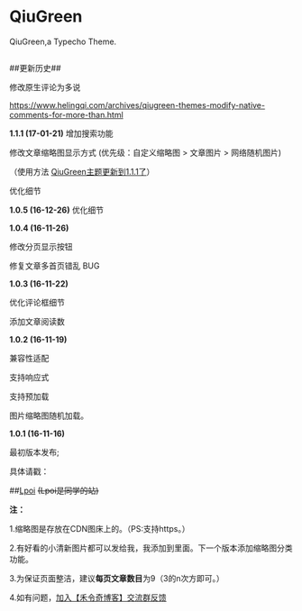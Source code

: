 # QiuGreen
QiuGreen,a Typecho Theme.

<img src="https://raw.githubusercontent.com/Hegreen/QiuGreen/master/screenshot.png" alt="">

##更新历史##

修改原生评论为多说

https://www.helingqi.com/archives/qiugreen-themes-modify-native-comments-for-more-than.html


**1.1.1 (17-01-21)**
增加搜索功能

修改文章缩略图显示方式 (优先级：自定义缩略图 > 文章图片 > 网络随机图片) 

（使用方法 [QiuGreen主题更新到1.1.1了][2]）

优化细节


**1.0.5 (16-12-26)**
优化细节


**1.0.4 (16-11-26)**

修改分页显示按钮

修复文章多首页错乱 BUG


**1.0.3 (16-11-22)**

优化评论框细节

添加文章阅读数


**1.0.2 (16-11-19)**


兼容性适配

支持响应式

支持预加载

图片缩略图随机加载。

**1.0.1 (16-11-16)**

最初版本发布;


具体请戳：

##[Lpoi][3] 
<del>(Lpoi是同学的站)</del>



**注：**

1.缩略图是存放在CDN图床上的。（PS:支持https。）

2.有好看的小清新图片都可以发给我，我添加到里面。下一个版本添加缩略图分类功能。

3.为保证页面整洁，建议**每页文章数目**为9（3的n次方即可。）

4.如有问题，<a href="https://jq.qq.com/?_wv=1027&k=42u2e6P" target="_blank">加入【禾令奇博客】交流群反馈</a>


  [1]: https://cdn.helingqi.com/images/2016/11/4116976341.jpg
  [2]: https://www.helingqi.com/archives/qiugreen-theme-update-to-111.html
  [3]: https://www.lpoi.me
  [4]: https://cdn.helingqi.com/expression/paopao/%E5%93%88%E5%93%88.png
